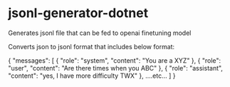 # jsonl-generator-dotnet
 Generates jsonl file that can be fed to openai finetuning model


Converts json to jsonl format that includes below format:

{
    "messages": [
        {
            "role": "system",
            "content": "You are a XYZ"
        },
        {
            "role": "user",
            "content": "Are there times when you ABC"
        },
        {
            "role": "assistant",
            "content": "yes, I have more difficulty TWX"
        },
        ....etc...
    ]
}

